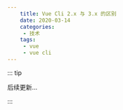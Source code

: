 ```yaml
---
    title: Vue Cli 2.x 与 3.x 的区别
    date: 2020-03-14
    categories:
     - 技术
    tags:
     - vue
     - vue cli
---
```


::: tip

后续更新...

:::
